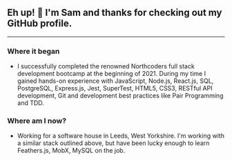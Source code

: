 ## Eh up! 👋 I'm Sam and thanks for checking out my GitHub profile.
---




### Where it began
* I successfully completed the renowned Northcoders full stack development bootcamp at the beginning of 2021. During my time I gained hands-on experience with JavaScript, Node.js, React.js, SQL, PostgreSQL, Express.js, Jest, SuperTest, HTML5, CSS3, RESTful API development, Git and development best practices like Pair Programming and TDD.

### Where am I now?
* Working for a software house in Leeds, West Yorkshire. I'm working with a similar stack outlined above, but have been lucky enough to learn Feathers.js, MobX, MySQL on the job.

[3]: https://www.linkedin.com/in/sam-aki-081a70173/

<!--
**samkaanaki/samkaanaki** is a ✨ _special_ ✨ repository because its `README.md` (this file) appears on your GitHub profile.

Here are some ideas to get you started:

- 🔭 I’m currently working on ...
- 🌱 I’m currently learning ...
- 👯 I’m looking to collaborate on ...
- 🤔 I’m looking for help with ...
- 💬 Ask me about ...
- 📫 How to reach me: ...
- 😄 Pronouns: ...
- ⚡ Fun fact: ...
-->
